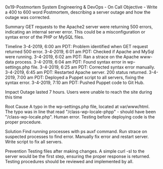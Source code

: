 0x19-Postmortem
System Engineering & DevOps - On Call
Objective -  Write a 400 to 600 word Postmortem, describing a server outage and how the outage was corrected. 

Summary
GET requests to the Apache2 server were returning 500 errors, indicating an internal server error. This could be a misconfiguration or syntax error of the PHP or MySQL files.

Timeline
3-4-2019, 6:00 am PDT: Problem identified when GET request returned 500 error.
3-4-2019, 6:01 am PDT: Checked if Apache and MySql were running.
3-4-2019, 6:02 am PDT: Ran a strace on the Apache www-data process.
3-4-2019, 6:04 am PDT: Found syntax error in wp-settings.php file.
3-4-2019, 6:25 am PDT: Corrected syntax error manually.
3-4-2019, 6:45 am PDT: Restarted Apache server. 200 status returned.
3-4-2019, 7:00 am PDT: Deployed a Puppet script to all servers, fixing the syntax error.
3-4-2019, 7:10 am PDT: Pushed Puppet code to Git Hub.

Impact 
Outage lasted 7 hours. Users were unable to reach the site during this time

Root Cause
A typo in the wp-settings.php file, located at var/www/html. The typo was in line that read "/class-wp-locale-phpp" -  should have been "/class-wp-locale.php". Human error. Testing before deploying code is the proper procedure.

Solution
Find running processes with ps auxf command. Run strace on suspected processes to find error. Manually fix error and restart server. Write script to fix all servers.

Prevention
Testing files after making changes. A simple curl -sI to the server would be the first step, ensuring the proper response is returned. Testing procedures should be reviewed and implemented by all.  